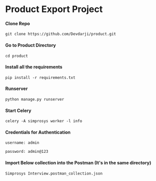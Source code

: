 # Product Export Project

#### Clone Repo

`git clone https://github.com/Devdarji/product.git`

#### Go to Product Directory

`cd product`

#### Install all the requirements

`pip install -r requirements.txt`

#### Runserver

`python manage.py runserver`

#### Start Celery

`celery -A simprosys worker -l info`

#### Credentials for Authentication

`username: admin `

`password: admin@123`


#### Import Below collection into the Postman (It's in the same directory)
`Simprosys Interview.postman_collection.json`